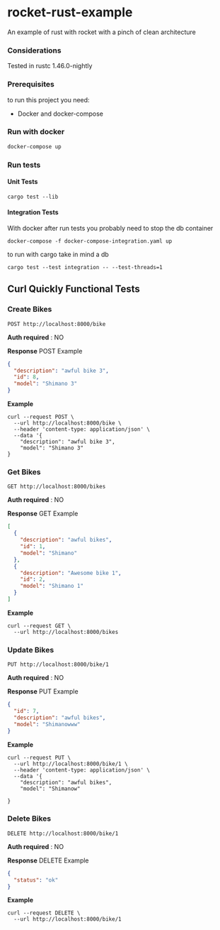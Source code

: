 # rocket-rust-example
An example of rust with rocket with a pinch of clean architecture

### Considerations
Tested in rustc 1.46.0-nightly

### Prerequisites

to run this project you need:
* Docker and docker-compose

### Run with docker

```bash
docker-compose up
```

### Run tests

#### Unit Tests

```console
cargo test --lib
```

#### Integration Tests

With docker after run tests you probably need to stop the db container

```console
docker-compose -f docker-compose-integration.yaml up
```

to run with cargo take in mind a db

 ```console
cargo test --test integration -- --test-threads=1
 ```

## Curl Quickly Functional Tests

### Create Bikes

`POST http://localhost:8000/bike`

**Auth required** : NO

**Response** POST Example

```json
{
  "description": "awful bike 3",
  "id": 8,
  "model": "Shimano 3"
}
```

**Example**

```console
curl --request POST \
  --url http://localhost:8000/bike \
  --header 'content-type: application/json' \
  --data '{
	"description": "awful bike 3",
	"model": "Shimano 3"
}
```

### Get Bikes

`GET http://localhost:8000/bikes`

**Auth required** : NO

**Response** GET Example

```json
[
  {
    "description": "awful bikes",
    "id": 1,
    "model": "Shimano"
  },
  {
    "description": "Awesome bike 1",
    "id": 2,
    "model": "Shimano 1"
  }
]
```

**Example**

```console
curl --request GET \
  --url http://localhost:8000/bikes
```

### Update Bikes

`PUT http://localhost:8000/bike/1`

**Auth required** : NO

**Response** PUT Example

```json
{
  "id": 7,
  "description": "awful bikes",
  "model": "Shimanowww"
}
```

**Example**

```console
curl --request PUT \
  --url http://localhost:8000/bike/1 \
  --header 'content-type: application/json' \
  --data '{
	"description": "awful bikes",
	"model": "Shimanow"
	
}
```

### Delete Bikes

`DELETE http://localhost:8000/bike/1`

**Auth required** : NO

**Response** DELETE Example

```json
{
  "status": "ok"
}
```

**Example**

```console
curl --request DELETE \
  --url http://localhost:8000/bike/1
```
